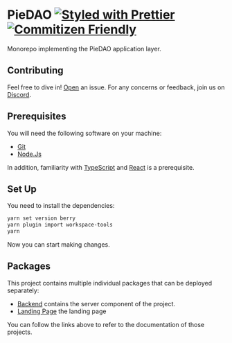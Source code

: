 # PieDAO [![Styled with Prettier](https://img.shields.io/badge/code_style-prettier-ff69b4.svg)](https://prettier.io) [![Commitizen Friendly](https://img.shields.io/badge/commitizen-friendly-brightgreen.svg)](http://commitizen.github.io/cz-cli/)

Monorepo implementing the PieDAO application layer.


## Contributing

Feel free to dive in! [Open](https://github.com/pie-dao/monorepo/issues/new) an issue.
For any concerns or feedback, join us on [Discord](https://discord.piedao.org).


## Prerequisites

You will need the following software on your machine:

- [Git](https://git-scm.com/downloads)
- [Node.Js](https://nodejs.org/en/download/)

In addition, familiarity with [TypeScript](https://typescriptlang.org/) and [React](https://reactjs.org/) is a prerequisite.


## Set Up

You need to install the dependencies:

```bash
yarn set version berry
yarn plugin import workspace-tools
yarn
```

Now you can start making changes.


## Packages

This project contains multiple individual packages that can be deployed separately:

- [Backend](/apps/backend/README.md) contains the server component of the project.
- [Landing Page](/apps/landing-page/) the landing page

You can follow the links above to refer to the documentation of those projects.



